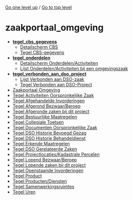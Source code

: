<!-- generated by markdown-notes-tree -->

<!-- upward navigation links generated by markdown-notes-tree start here -->

[Go one level up](../SUMMARY.md) / [Go to top level](../../../SUMMARY.md)

<!-- upward navigation links generated by markdown-notes-tree end here -->

# zaakportaal_omgeving

<!-- optional markdown-notes-tree directory description starts here -->

<!-- optional markdown-notes-tree directory description ends here -->

- [**tegel_cbs_gegevens**](tegel_cbs_gegevens/SUMMARY.md)
    - [Detailscherm CBS](tegel_cbs_gegevens/detail_cbs.md)
    - [Tegel CBS-gegevens](tegel_cbs_gegevens/README.md)
- [**tegel_onderdelen**](tegel_onderdelen/SUMMARY.md)
    - [Detailscherm Onderdelen/Activiteiten](tegel_onderdelen/detailscherm_onderdelen.md)
    - [Lijst Onderdelen/Activiteiten bij een omgevingszaak](tegel_onderdelen/lijst_onderdelen.md)
- [**tegel_verbonden_aan_dso_project**](tegel_verbonden_aan_dso_project/SUMMARY.md)
    - [Lijst Verbonden aan DSO-zaak](tegel_verbonden_aan_dso_project/lijst_verbonden_aan_dsozaak.md)
    - [Tegel Verbonden aan DSO-Project](tegel_verbonden_aan_dso_project/README.md)
- [Zaakportaal Omgeving](README.md)
- [Tegel Activiteiten Oorspronkelijke Zaak](tegel_activiteiten_oorspronkelijke_zaak.md)
- [Tegel Afgehandelde Invorderingen](tegel_afgehandelde_invorderingen.md)
- [Tegel Afgerond Bezwaar/Beroep](tegel_afgerond_bezwaar_beroep.md)
- [Tegel Afgeronde zaken bij dit project](tegel_afgeronde_zaken_bij_dit_project.md)
- [Tegel Bestuurlijke Maatregelen](tegel_bestuurlijke_maatregelen.md)
- [Tegel Collegiale Toetsen](tegel_collegiale_toetsen.md)
- [Tegel Documenten Oorspronkelijke Zaak](tegel_documenten_oorspronkelijke_zaak.md)
- [Tegel DSO Historie Bevoegd Gezag](tegel_dso_bevoeg_gezag_historie.md)
- [Tegel DSO Historie Behandeldienst](tegel_dso_historie_behandeldienst.md)
- [Tegel Erkende Maatregelen](tegel_erkende_maatregelen.md)
- [Tegel DSO Gerelateerde Zaken](tegel_gerelateerde_zaken.md)
- [Tegel Projectlocaties/Kadastrale Percelen](tegel_kadastrale_percelen.md)
- [Tegel Lopend Bezwaar/Beroep](tegel_lopend_bezwaar_beroep.md)
- [Tegel Lopende zaken bij dit project](tegel_lopende_zaken_bij_dit_project.md)
- [Tegel Openstaande Invorderingen](tegel_openstaande_invorderingen.md)
- [Tegel Product](tegel_product.md)
- [Tegel Producten/Diensten](tegel_producten_diensten.md)
- [Tegel Samenwerkingsruimtes](tegel_samenwerkingsruimtes.md)
- [Tegel Uren](tegel_uren.md)
